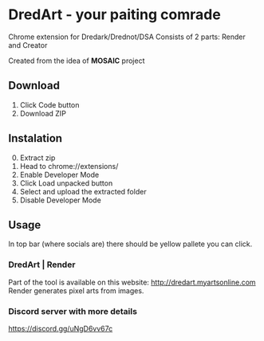 # DredArt - your paiting comrade
Chrome extension for Dredark/Drednot/DSA
Consists of 2 parts: Render and Creator
  
Created from the idea of **MOSAIC** project

## Download
1. Click Code button
2. Download ZIP

## Instalation
0. Extract zip
1. Head to chrome://extensions/
2. Enable Developer Mode
3. Click Load unpacked button
4. Select and upload the extracted folder
5. Disable Developer Mode

## Usage
In top bar (where socials are) there should be yellow pallete you can click.


### DredArt | Render
Part of the tool is available on this website: http://dredart.myartsonline.com
Render generates pixel arts from images.

### Discord server with more details
https://discord.gg/uNgD6vv67c